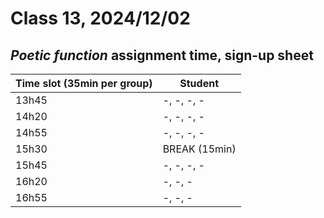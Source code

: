 # Class 13, 2024/12/02

## *Poetic function* assignment time, sign-up sheet

| Time slot (35min per group) | Student |
| -- | -------------- |
| 13h45 | -, -, -, - |
| 14h20 | -, -, -, - |
| 14h55 | -, -, -, - |
| 15h30 | BREAK (15min) |
| 15h45 | -, -, -, - |
| 16h20 | -, -, - |
| 16h55 | -, -, - |
